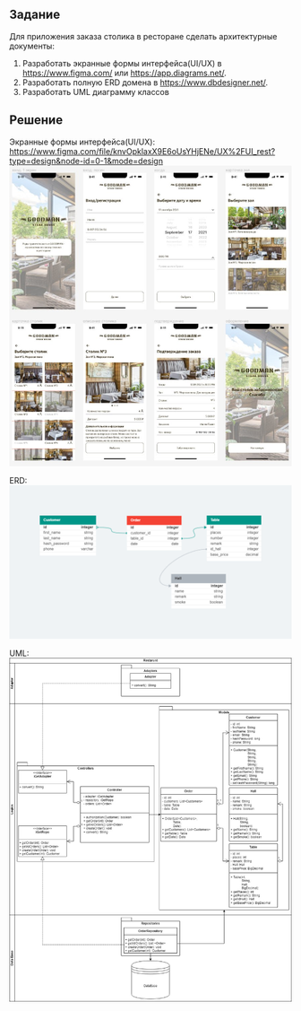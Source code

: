 ## Задание
Для приложения заказа столика в ресторане сделать архитектурные документы:
1. Разработать экранные формы интерфейса(UI/UX) в https://www.figma.com/ или https://app.diagrams.net/.
2. Разработать полную ERD домена в https://www.dbdesigner.net/.
3. Разработать UML диаграмму классов

## Решение
Экранные формы интерфейса(UI/UX): https://www.figma.com/file/knvOpklaxX9E6oUsYHjENe/UX%2FUI_rest?type=design&node-id=0-1&mode=design
![UX_UI](/HW8/UX_UI_Rest.jpg)

ERD: ![ERD](/HW8/erd.jpg)

UML: ![UML](/HW8/UML.jpg)